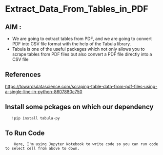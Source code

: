 # Extract_Data_From_Tables_in_PDF
## AIM : 
  - We are going to extract tables from PDF, and we are going to convert PDF into CSV file format with the help of the Tabula library.
  - Tabula is one of the useful packages which not only allows you to scrape tables from PDF files but also convert a PDF file directly into a CSV file


## References
   https://towardsdatascience.com/scraping-table-data-from-pdf-files-using-a-single-line-in-python-8607880c750

## Install some pckages on which our dependency

       !pip install tabula-py
 
## To Run Code 
        Here, I'm using Jupyter Notebook to write code so you can run code to select cell from above to down.
